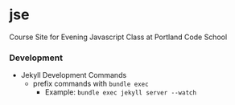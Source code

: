 jse
===

Course Site for Evening Javascript Class at Portland Code School

### Development
* Jekyll Development Commands
    - prefix commands with `bundle exec`
        + Example: `bundle exec jekyll server --watch`